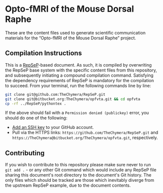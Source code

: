 # Opto-fMRI of the Mouse Dorsal Raphe

These are the content files used to generate scientific communication materials for the “Opto-fMRI of the Mouse Dorsal Raphe” project.

## Compilation Instructions

This is a [RepSeP](https://github.com/TheChymera/RepSeP)-based document.
As such, it is compiled by overwriting the RepSeP base system with the specific content files from this repository, and subsequently initiating a compound compilation command.
Satisfying the dependency requirements of RepSeP is mandatory for the compilation to succeed.
From your terminal, run the following commands line by line:

```sh
git clone git@github.com:TheChymera/RepSeP.git
git clone git@bitbucket.org:TheChymera/opfvta.git && cd opfvta
cp -rf ../RepSeP/pythontex .
```

If the above should fail with a `Permission denied (publickey)` error, you should do one of the following:

* [Add an SSH key](https://help.github.com/articles/adding-a-new-ssh-key-to-your-github-account/) to your GitHub account.
* Pull via the HTTPS links: `https://github.com/TheChymera/RepSeP.git` and `https://TheChymera@bitbucket.org/TheChymera/opfvta.git`, respectively.

## Contributing

If you wish to contribute to this repository please make sure never to run `git add .` - or any other Git command which would include any RepSeP file sharing this document's root directory to the document's Git history.
The only files which should be tracked are those which inevitably diverge from the upstream RepSeP example, due to the document contents.
